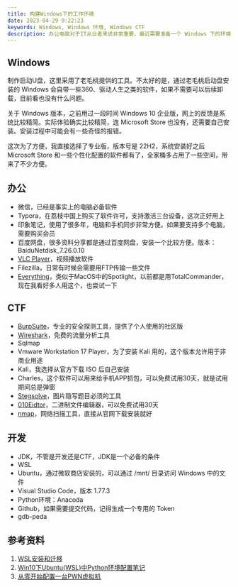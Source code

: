 ```yaml
---
title: 构建Windows下的工作环境
date: 2023-04-29 9:22:23
keywords: Windows, Windows 环境, Windows CTF
description: 办公电脑对于IT从业者来说非常重要，最近需要准备一个 Windows 下的环境，本文介绍如何准备 Windows 环境，用于满足日常写作、CTF、代码开发相关工作。
---
```


## Windows
制作启动U盘，这里采用了老毛桃提供的工具。不太好的是，通过老毛桃启动盘安装的 Windows 会自带一些360、驱动人生之类的软件，如果不需要可以后续卸载，目前看也没有什么问题。

关于 Windows 版本，之前用过一段时间 Windows 10 企业版，网上的反馈是系统比较精简。实际体验确实比较精简，连 Microsoft Store 也没有，还需要自己安装。安装过程中可能会有一些奇怪的报错。

这次为了方便，我直接选择了专业版，版本号是 22H2，系统安装好之后 Microsoft Store 和一些个性化配置的软件都有了，全家桶多占用了一些空间，带来了不少方便。

## 办公
* 微信，已经是事实上的电脑必备软件
* Typora，在荔枝中国上购买了软件许可，支持激活三台设备，这次正好用上
* 印象笔记，使用了很多年，电脑和手机同步非常方便。如果要支持多个电脑，需要购买会员
* 百度网盘，很多资料分享都是通过百度网盘，安装一个比较方便。版本：BaiduNetdisk_7.26.0.10
* [VLC Player](https://iso.mirrors.ustc.edu.cn/videolan-ftp/vlc/3.0.18/win64/vlc-3.0.18-win64.exe)，视频播放软件
* Filezilla，日常有时候会需要用FTP传输一些文件
* [Everything](https://www.voidtools.com/zh-cn/)，类似于MacOS中的Spotlight，以前都是用TotalCommander，现在我看好多人用这个，也尝试一下

## CTF
* [BurpSuite](https://portswigger.net/burp/communitydownload)，专业的安全探测工具，提供了个人使用的社区版
* [Wireshark](https://www.wireshark.org/)，免费的流量分析工具
* Sqlmap
* Vmware Workstation 17 Player，为了安装 Kali 用的，这个版本允许用于非商业用途
* Kali，我选择从官方下载 ISO 后自己安装
* Charles，这个软件可以用来给手机APP抓包，可以免费试用30天，就是试用期间总是弹窗
* [Stegsolve]( www.caesum.com/handbook/[Stegsolve](https://so.csdn.net/so/search?q=Stegsolve&spm=1001.2101.3001.7020).jar )，图片隐写题目必须的工具
* [010Eidtor](https://www.sweetscape.com/download/010editor/)，二进制文件编辑器，可以免费试用30天
* [nmap](https://nmap.org/)，网络扫描工具，直接从官网下载安装就好

## 开发
* JDK，不管是开发还是CTF，JDK是一个必备的条件
* WSL
* Ubuntu，通过微软商店安装的，可以通过 /mnt/ 目录访问 Windows 中的文件
* Visual Studio Code，版本 1.77.3
* Python环境：Anacoda
* Github，如果需要提交代码，记得生成一个专用的 Token
* gdb-peda

## 参考资料
1. [WSL安装和迁移](https://wap.sciencenet.cn/blog-3474055-1341445.html?mobile=1)
2. [Win10下Ubuntu(WSL)中Python环境配置笔记](https://zhuanlan.zhihu.com/p/63897033)
3. [从零开始配置一台PWN虚拟机](https://blog.csdn.net/qcwwww/article/details/122800488)